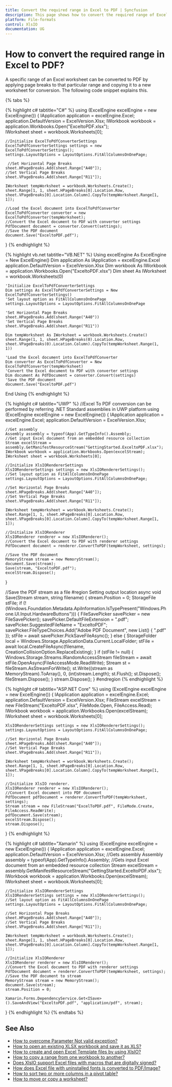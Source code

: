 ```yaml
---
title: Convert the required range in Excel to PDF | Syncfusion
description: This page shows how to convert the required range of Excel to PDF using the Syncfusion .NET Excel library (XlsIO).
platform: File-formats
control: XlsIO
documentation: UG
---
```


# How to convert the required range in Excel to PDF?

A specific range of an Excel worksheet can be converted to PDF by applying page breaks to that particular range and copying it to a new worksheet for conversion. The following code snippet explains this.

{% tabs %}  

{% highlight c# tabtitle="C#" %}
using (ExcelEngine excelEngine = new ExcelEngine())
{
    IApplication application = excelEngine.Excel;
    application.DefaultVersion = ExcelVersion.Xlsx;
    IWorkbook workbook = application.Workbooks.Open("ExceltoPDF.xlsx");              
    IWorksheet sheet = workbook.Worksheets[0];

    //Initialize ExcelToPdfConverterSettings
    ExcelToPdfConverterSettings settings = new ExcelToPdfConverterSettings();
    settings.LayoutOptions = LayoutOptions.FitAllColumnsOnOnePage;
                             
     //Set Horizontal Page Breaks
    sheet.HPageBreaks.Add(sheet.Range["A40"]);
    //Set Vertical Page Breaks
    sheet.VPageBreaks.Add(sheet.Range["R11"]);

    IWorksheet tempWorksheet = workbook.Worksheets.Create();
    sheet.Range[1, 1, sheet.HPageBreaks[0].Location.Row, sheet.VPageBreaks[0].Location.Column].CopyTo(tempWorksheet.Range[1, 1]);

    //Load the Excel document into ExcelToPdfConverter
    ExcelToPdfConverter converter = new ExcelToPdfConverter(tempWorksheet);
    //Convert the Excel document to PDF with converter settings
    PdfDocument document = converter.Convert(settings);
    //Save the PDF document
    document.Save("ExceltoPDF.pdf");
}
{% endhighlight %}

{% highlight vb.net tabtitle="VB.NET" %}
Using excelEngine As ExcelEngine = New ExcelEngine()
    Dim application As IApplication = excelEngine.Excel
    application.DefaultVersion = ExcelVersion.Xlsx
    Dim workbook As IWorkbook = application.Workbooks.Open("ExceltoPDF.xlsx")
    Dim sheet As IWorksheet = workbook.Worksheets(0)

    'Initialize ExcelToPdfConverterSettings
    Dim settings As ExcelToPdfConverterSettings = New ExcelToPdfConverterSettings()
    'Set layout option as FitAllColumnsOnOnePage
    settings.LayoutOptions = LayoutOptions.FitAllColumnsOnOnePage

    'Set Horizontal Page Breaks
    sheet.HPageBreaks.Add(sheet.Range("A40"))
    'Set Vertical Page Breaks
    sheet.VPageBreaks.Add(sheet.Range("R11"))

    Dim tempWorksheet As IWorksheet = workbook.Worksheets.Create()
    sheet.Range(1, 1, sheet.HPageBreaks(0).Location.Row, sheet.VPageBreaks(0).Location.Column).CopyTo(tempWorksheet.Range(1, 1))

    'Load the Excel document into ExcelToPdfConverter
    Dim converter As ExcelToPdfConverter = New ExcelToPdfConverter(tempWorksheet)
    'Convert the Excel document to PDF with converter settings
    Dim document As PdfDocument = converter.Convert(settings)
    'Save the PDF document
    document.Save("ExceltoPDF.pdf")
End Using
{% endhighlight %}

{% highlight c# tabtitle="UWP" %}
//Excel To PDF conversion can be performed by referring .NET Standard assemblies in UWP platform
using (ExcelEngine excelEngine = new ExcelEngine())
{
    IApplication application = excelEngine.Excel;
    application.DefaultVersion = ExcelVersion.Xlsx;
	
    //Get assembly
    Assembly assembly = typeof(App).GetTypeInfo().Assembly;
    //Get input Excel document from an embedded resource collection
    Stream excelStream = assembly.GetManifestResourceStream("GettingStarted.ExceltoPDF.xlsx");              
    IWorkbook workbook = application.Workbooks.Open(excelStream);
    IWorksheet sheet = workbook.Worksheets[0];

    //Initialize XlsIORendererSettings
    XlsIORendererSettings settings = new XlsIORendererSettings();
    //Set layout option as FitAllColumnsOnOnePage
    settings.LayoutOptions = LayoutOptions.FitAllColumnsOnOnePage;

    //Set Horizontal Page Breaks
    sheet.HPageBreaks.Add(sheet.Range["A40"]);
    //Set Vertical Page Breaks
    sheet.VPageBreaks.Add(sheet.Range["R11"]);

    IWorksheet tempWorksheet = workbook.Worksheets.Create();
    sheet.Range[1, 1, sheet.HPageBreaks[0].Location.Row, sheet.VPageBreaks[0].Location.Column].CopyTo(tempWorksheet.Range[1, 1]);

    //Initialize XlsIORenderer
    XlsIORenderer renderer = new XlsIORenderer();
    //Convert the Excel document to PDF with renderer settings
    PdfDocument document = renderer.ConvertToPDF(tempWorksheet, settings);

    //Save the PDF document
    MemoryStream stream = new MemoryStream();
    document.Save(stream);
    Save(stream, "ExceltoPDF.pdf");
    excelStream.Dispose();
}

//Save the PDF stream as a file
#region Setting output location
async void Save(Stream stream, string filename)
{
    stream.Position = 0;
    StorageFile stFile;
    if (!(Windows.Foundation.Metadata.ApiInformation.IsTypePresent("Windows.Phone.UI.Input.HardwareButtons")))
    {
         FileSavePicker savePicker = new FileSavePicker();
         savePicker.DefaultFileExtension = ".pdf";
         savePicker.SuggestedFileName = "ExceltoPDF";
         savePicker.FileTypeChoices.Add("Adobe PDF Document", new List<string>() { ".pdf" });
         stFile = await savePicker.PickSaveFileAsync();
    }
    else
    {
         StorageFolder local = Windows.Storage.ApplicationData.Current.LocalFolder;
         stFile = await local.CreateFileAsync(filename, CreationCollisionOption.ReplaceExisting);
    }
    if (stFile != null)
    {
         Windows.Storage.Streams.IRandomAccessStream fileStream = await stFile.OpenAsync(FileAccessMode.ReadWrite);
         Stream st = fileStream.AsStreamForWrite();
         st.Write((stream as MemoryStream).ToArray(), 0, (int)stream.Length);
         st.Flush();
         st.Dispose();
         fileStream.Dispose();
    }
    stream.Dispose();
}
#endregion
{% endhighlight %}

{% highlight c# tabtitle="ASP.NET Core" %}
using (ExcelEngine excelEngine = new ExcelEngine())
{
    IApplication application = excelEngine.Excel;
	application.DefaultVersion = ExcelVersion.Xlsx;
    FileStream excelStream = new FileStream("ExceltoPDF.xlsx", FileMode.Open, FileAccess.Read);
    IWorkbook workbook = application.Workbooks.Open(excelStream);
    IWorksheet sheet = workbook.Worksheets[0];

    XlsIORendererSettings settings = new XlsIORendererSettings();
    settings.LayoutOptions = LayoutOptions.FitAllColumnsOnOnePage;

    //Set Horizontal Page Breaks
    sheet.HPageBreaks.Add(sheet.Range["A40"]);
    //Set Vertical Page Breaks
    sheet.VPageBreaks.Add(sheet.Range["R11"]);

    IWorksheet tempWorksheet = workbook.Worksheets.Create();
    sheet.Range[1, 1, sheet.HPageBreaks[0].Location.Row, sheet.VPageBreaks[0].Location.Column].CopyTo(tempWorksheet.Range[1, 1]);

    //Initialize XlsIO renderer.
    XlsIORenderer renderer = new XlsIORenderer();
    //Convert Excel document into PDF document
    PdfDocument pdfDocument = renderer.ConvertToPDF(tempWorksheet, settings);
    Stream stream = new FileStream("ExcelToPDF.pdf", FileMode.Create, FileAccess.ReadWrite);
    pdfDocument.Save(stream);
    excelStream.Dispose();
    stream.Dispose();

}
{% endhighlight %}

{% highlight c# tabtitle="Xamarin" %}
using (ExcelEngine excelEngine = new ExcelEngine())
{
    IApplication application = excelEngine.Excel;
    application.DefaultVersion = ExcelVersion.Xlsx;
    //Gets assembly
    Assembly assembly = typeof(App).GetTypeInfo().Assembly;
    //Gets input Excel document from an embedded resource collection
    Stream excelStream = assembly.GetManifestResourceStream("GettingStarted.ExceltoPDF.xlsx");
    IWorkbook workbook = application.Workbooks.Open(excelStream);
    IWorksheet sheet = workbook.Worksheets[0];

    //Initialize XlsIORendererSettings
    XlsIORendererSettings settings = new XlsIORendererSettings();
    //Set layout option as FitAllColumnsOnOnePage
    settings.LayoutOptions = LayoutOptions.FitAllColumnsOnOnePage;

    //Set Horizontal Page Breaks
    sheet.HPageBreaks.Add(sheet.Range["A40"]);
    //Set Vertical Page Breaks
    sheet.VPageBreaks.Add(sheet.Range["R11"]);

    IWorksheet tempWorksheet = workbook.Worksheets.Create();
    sheet.Range[1, 1, sheet.HPageBreaks[0].Location.Row, sheet.VPageBreaks[0].Location.Column].CopyTo(tempWorksheet.Range[1, 1]);

    //Initialize XlsIORenderer
    XlsIORenderer renderer = new XlsIORenderer();
    //Convert the Excel document to PDF with renderer settings
    PdfDocument document = renderer.ConvertToPDF(tempWorksheet, settings);
    //Save the PDF document to stream
    MemoryStream stream = new MemoryStream();
    document.Save(stream);
    stream.Position = 0;

    Xamarin.Forms.DependencyService.Get<ISave>().SaveAndView("ExceltoPDF.pdf", "application/pdf", stream);
}
{% endhighlight %}
{% endtabs %}  

## See Also

* [How to overcome Parameter Not valid exception?](reason-for-parameter-not-valid-exception-when-converting-exceltopdf-with-custompapersize)
* [How to open an existing XLSX workbook and save it as XLS?](how-to-open-an-existing-xlsx-workbook-and-save-it-as-xls)
* [How to create and open Excel Template files by using XlsIO?](how-to-create-and-open-excel-template-files-by-using-xlsio)
* [How to copy a range from one workbook to another?](how-to-copy-a-range-from-one-workbook-to-another)
* [Does XlsIO support Excel files with macros that are digitally signed?](does-xlsio-support-excel-files-with-macros-that-are-digitally-signed)
* [How does Excel file with uninstalled fonts is converted to PDF/Image?](how-does-excel-file-with-uninstalled-fonts-is-converted-to-pdf-image)
* [How to sort two or more columns in a pivot table?](how-to-sort-two-or-more-columns-in-a-pivot-table)
* [How to move or copy a worksheet?](https://help.syncfusion.com/file-formats/xlsio/working-with-excel-worksheet#move-or-copy-a-worksheet)

